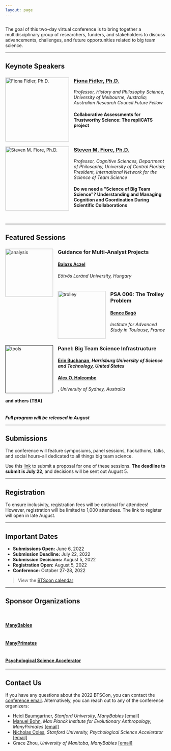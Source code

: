 ```yaml
---
layout: page
---
```



<img src="/assets/img/BTSCon2022_logo.png" alt="" />

The goal of this two-day virtual conference is to bring together a multidisciplinary group of researchers, funders, and stakeholders to discuss advancements, challenges, and future opportunities related to big team science.

***
<!--## [Speakers]({{site.baseurl}}/people/) 
-->
## Keynote Speakers

<section>
  <a href="https://findanexpert.unimelb.edu.au/profile/3224-fiona-fidler#"><img src="/assets/img/FidlerHeadshot.png" alt="Fiona Fidler, Ph.D." width="200" height="200" style="float: left; margin-right: 15px;"></a>
  <h3><a href="https://findanexpert.unimelb.edu.au/profile/3224-fiona-fidler#">Fiona Fidler, Ph.D.</a></h3>
  <i>Professor, History and Philosophy Science, University of Melbourne, Australia; Australian Research Council Future Fellow</i>
  <h4>Collaborative Assessments for Trustworthy Science: The repliCATS project</h4>
</section>
<br>
<section>
  <a href="https://csl.ist.ucf.edu/People"><img src="/assets/img/FioreHeadshot.png" alt="Steven M. Fiore, Ph.D." width="200" height="200" style="float: left; margin-right: 15px;"></a>
  <h3><a href="https://csl.ist.ucf.edu/People">Steven M. Fiore, Ph.D.</a></h3>
  <i>Professor, Cognitive Sciences, Department of Philosophy, University of Central Florida; President, International Network for the Science of Team Science</i>
  <h4>Do we need a "Science of Big Team Science"?  Understanding and Managing Cognition and Coordination During Scientific Collaborations</h4>
</section>
<br>

***
## Featured Sessions
<section>
  <a href="https://www.nature.com/articles/d41586-022-01332-8"><img src="/assets/img/analysis.png" alt="analysis" width="150" height="150" style="float: left; margin-right: 15px;"></a>
  <h3>Guidance for Multi-Analyst Projects</h3>
  <h4><a href="http://decisionlab.elte.hu/members/balazs-aczel/">Balazs Aczel</a></h4>
  <i>Eötvös Loránd University, Hungary</i>
</section>
<br>
<section>
  <a href="https://psysciacc.org/006-trolley-problem/"><img src="/assets/img/trolley.png" alt="trolley" width="150" height="150" style="float: left; margin-right: 15px;"></a>
  <h3>PSA 006: The Trolley Problem</h3>
  <h4><a href="https://www.iast.fr/people/bence-bago">Bence Bagó</a></h4>
  <i>Institute for Advanced Study in Toulouse, France</i>
</section>
<br>
<section>
  <a href=""><img src="/assets/img/tools.png" alt="tools" width="150" height="150" style="float: left; margin-right: 15px;"></a>
  <h3>Panel: Big Team Science Infrastructure</h3>
  <h4><a href="https://www.aggieerin.com/page/about/">Erin Buchanan</a>, <i>Harrisburg University of Science and Technology, United States</i>
  <h4><a href="https://www.sydney.edu.au/science/about/our-people/academic-staff/alex-holcombe.html">Alex O. Holcombe</a></h4>, <i>University of Sydney, Australia</i>
  <h4>and others (TBA)</h4>
</section>
<br>
<b><i>Full program will be released in August</i></b>
<br>

<!--
***
## [Program]({{site.baseurl}}/schedule/) 
-->

***
## Submissions

The conference will feature symposiums, panel sessions, hackathons, talks, and social hours–all dedicated to all things big team science.

Use this [link]() to submit a proposal for one of these sessions. **The deadline to submit is July 22**, and decisions will be sent out August 5.

***
## Registration

To ensure inclusivity, registration fees will be optional for attendees! However, registration will be limited to 1,000 attendees. The link to register will open in late August.

***
## Important Dates

* **Submissions Open:** June 6, 2022
* **Submission Deadline:** July 22, 2022
* **Submission Decisions:** August 5, 2022
* **Registration Open:** August 5, 2022
* **Conference:** October 27-28, 2022

> View the [BTScon calendar](https://calendar.google.com/calendar/embed?src=bigteamscienceconference%40gmail.com&ctz=America%2FLos_Angeles)


***
## Sponsor Organizations

<section>
	<br>
	<div class="container">
		<div class="row justify-content-around">
		  <div class="col-lg-3 col-md-3 col-sm-3 col-xs-3">
		    <a href="https://manybabies.github.io" class="image"><img src="/assets/img/MB_logo.png" alt="" /></a>
			   <h4><a href="https://manybabies.github.io">ManyBabies</a></h4>
		  </div>
      <div class="col-lg-3 col-md-3 col-sm-3 col-xs-3">
			  <a href="https://manyprimates.github.io" class="image"><img src="/assets/img/mp_logo_notext2.png" alt="" /></a>
			  <h4><a href="https://manyprimates.github.io">ManyPrimates</a></h4>
		  </div>
		  <div class="col-lg-3 col-md-3 col-sm-3 col-xs-3">
			  <a href="https://psysciacc.org/" class="image"><img src="/assets/img/psa_logo.png" alt="" /></a>
			  <h4><a href="https://psysciacc.org/">Psychological Science Accelerator</a></h4>
		  </div>
	  </div>
	</div>
</section>

***
## Contact Us

If you have any questions about the 2022 BTSCon, you can contact the [conference email](mailto:bigteamscienceconference@gmail.com). Alternatively, you can reach out to any of the conference organizers:

* [Heidi Baumgartner](https://profiles.stanford.edu/heidi-baumgartner), *Stanford University, ManyBabies* [[email]](mailto:heidib@stanford.edu)
* [Manuel Bohn](https://manuelbohn.github.io), *Max Planck Institute for Evolutionary Anthropology, ManyPrimates* [[email]](mailto:manuel0bohn@gmail.com)
* [Nicholas Coles](https://hai.stanford.edu/people/nicholas-coles), *Stanford University, Psychological Science Accelerator* [[email]](mailto:ncoles@stanford.edu)
* Grace Zhou, *University of Manitoba, ManyBabies* [[email]](mailto:grace.zhou@umanitoba.ca)

